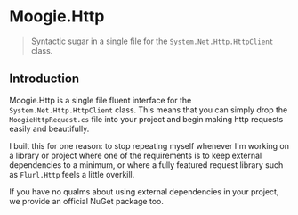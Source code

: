 # Moogie.Http

> Syntactic sugar in a single file for the `System.Net.Http.HttpClient` class.

## Introduction

Moogie.Http is a single file fluent interface for the `System.Net.Http.HttpClient` class. This means that you can simply
drop the `MoogieHttpRequest.cs` file into your project and begin making http requests easily and beautifully.

I built this for one reason: to stop repeating myself whenever I'm working on a library or project where one of the
requirements is to keep external dependencies to a minimum, or where a fully featured request library such as
`Flurl.Http` feels a little overkill.

If you have no qualms about using external dependencies in your project, we provide an official NuGet package too.

